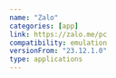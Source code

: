```yaml
---
name: "Zalo"
categories: [app]
link: https://zalo.me/pc
compatibility: emulation
versionFrom: "23.12.1.0"
type: applications
---
```


